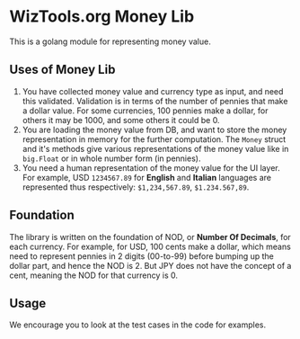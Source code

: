 # WizTools.org Money Lib

This is a golang module for representing money value.

## Uses of Money Lib

1. You have collected money value and currency type as input, and need this validated. Validation is in terms of the number of pennies that make a dollar value. For some currencies, 100 pennies make a dollar, for others it may be 1000, and some others it could be 0.
2. You are loading the money value from DB, and want to store the money representation in memory for the further computation. The `Money` struct and it's methods give various representations of the money value like in `big.Float` or in whole number form (in pennies).
3. You need a human representation of the money value for the UI layer. For example, USD `1234567.89` for **English** and **Italian** languages are represented thus respectively: `$1,234,567.89`, `$1.234.567,89`.

## Foundation

The library is written on the foundation of NOD, or **Number Of Decimals**, for each currency. For example, for USD, 100 cents make a dollar, which means need to represent pennies in 2 digits (00-to-99) before bumping up the dollar part, and hence the NOD is 2. But JPY does not have the concept of a cent, meaning the NOD for that currency is 0.

## Usage

We encourage you to look at the test cases in the code for examples.
